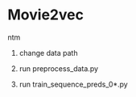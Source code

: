 # Movie2vec
ntm


1. change data path

2. run preprocess_data.py

3. run train_sequence_preds_0*.py
